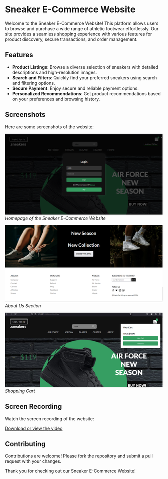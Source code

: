 # Sneaker E-Commerce Website

Welcome to the Sneaker E-Commerce Website! This platform allows users to browse and purchase a wide range of athletic footwear effortlessly. Our site provides a seamless shopping experience with various features for product discovery, secure transactions, and order management.

## Features

- **Product Listings**: Browse a diverse selection of sneakers with detailed descriptions and high-resolution images.
- **Search and Filters**: Quickly find your preferred sneakers using search and filtering options.
- **Secure Payment**: Enjoy secure and reliable payment options.
- **Personalized Recommendations**: Get product recommendations based on your preferences and browsing history.

## Screenshots

Here are some screenshots of the website:

![Homepage](./ss1.png)
*Homepage of the Sneaker E-Commerce Website*

![About Us](./ss2.png)
*About Us Section*

![Cart](./ss3.png)
*Shopping Cart*

## Screen Recording

Watch the screen recording of the website:

[Download or view the video](https://github.com/Ryshup/Sneaker/raw/main/sneakersmp_IyS7VOpF.mp4)



## Contributing

Contributions are welcome! Please fork the repository and submit a pull request with your changes.



Thank you for checking out our Sneaker E-Commerce Website!
